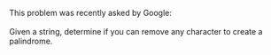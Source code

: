 This problem was recently asked by Google:
<br><br>
Given a string, determine if you can remove any character to create a palindrome.
